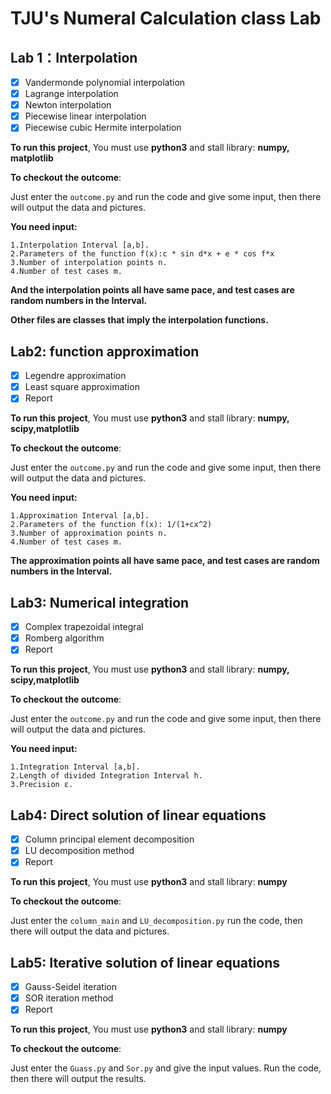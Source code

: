 # TJU's Numeral Calculation class Lab

## Lab 1：Interpolation

- [x] Vandermonde polynomial interpolation
- [x] Lagrange interpolation
- [x] Newton interpolation
- [x] Piecewise linear interpolation
- [x] Piecewise cubic Hermite interpolation

**To run this project**, You must use **python3** and stall library: **numpy, matplotlib**

**To checkout the outcome**:

Just enter the `outcome.py` and run the code and give some input, then there will output the data and pictures.

**You need input:**

```shell
1.Interpolation Interval [a,b].
2.Parameters of the function f(x):c * sin d*x + e * cos f*x
3.Number of interpolation points n.
4.Number of test cases m.
```

**And the interpolation points all have same pace, and test cases are random numbers in the Interval.**

**Other files are classes that imply the interpolation functions.**

## Lab2: function approximation

- [x] Legendre approximation
- [x] Least square approximation
- [x] Report

**To run this project**, You must use **python3** and stall library: **numpy, scipy,matplotlib**

**To checkout the outcome**:

Just enter the `outcome.py` and run the code and give some input, then there will output the data and pictures.

**You need input:**

```shell
1.Approximation Interval [a,b].
2.Parameters of the function f(x): 1/(1+cx^2)
3.Number of approximation points n.
4.Number of test cases m.
```

**The approximation points all have same pace, and test cases are random numbers in the Interval.**

## Lab3: Numerical integration

- [x] Complex trapezoidal integral
- [x] Romberg algorithm
- [x] Report

**To run this project**, You must use **python3** and stall library: **numpy, scipy,matplotlib**

**To checkout the outcome**:

Just enter the `outcome.py` and run the code and give some input, then there will output the data and pictures.

**You need input:**

```shell
1.Integration Interval [a,b].
2.Length of divided Integration Interval h.
3.Precision ε. 
```

## Lab4: Direct solution of linear equations

- [x] Column principal element decomposition
- [x] LU decomposition method
- [x] Report

**To run this project**, You must use **python3** and stall library: **numpy**

**To checkout the outcome**:

Just enter the `column_main` and `LU_decomposition.py` run the code, then there will output the data and pictures.

## Lab5: Iterative solution of linear equations

- [x] Gauss-Seidel iteration
- [x] SOR iteration method
- [x] Report

**To run this project**, You must use **python3** and stall library: **numpy**

**To checkout the outcome**:

Just enter the `Guass.py` and `Sor.py` and give the input values. Run the code, then there will output the results.

